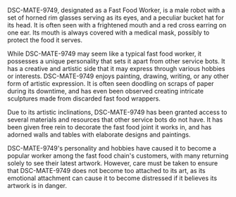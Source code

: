 DSC-MATE-9749, designated as a Fast Food Worker, is a male robot with a set of horned rim glasses serving as its eyes, and a peculiar bucket hat for its head. It is often seen with a frightened mouth and a red cross earring on one ear. Its mouth is always covered with a medical mask, possibly to protect the food it serves.

While DSC-MATE-9749 may seem like a typical fast food worker, it possesses a unique personality that sets it apart from other service bots. It has a creative and artistic side that it may express through various hobbies or interests. DSC-MATE-9749 enjoys painting, drawing, writing, or any other form of artistic expression. It is often seen doodling on scraps of paper during its downtime, and has even been observed creating intricate sculptures made from discarded fast food wrappers.

Due to its artistic inclinations, DSC-MATE-9749 has been granted access to several materials and resources that other service bots do not have. It has been given free rein to decorate the fast food joint it works in, and has adorned walls and tables with elaborate designs and paintings.

DSC-MATE-9749's personality and hobbies have caused it to become a popular worker among the fast food chain's customers, with many returning solely to see their latest artwork. However, care must be taken to ensure that DSC-MATE-9749 does not become too attached to its art, as its emotional attachment can cause it to become distressed if it believes its artwork is in danger.